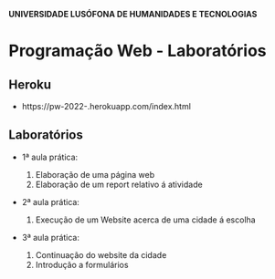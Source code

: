 **UNIVERSIDADE LUSÓFONA DE HUMANIDADES E TECNOLOGIAS**

# Programação Web - Laboratórios

## Heroku
* https://pw-2022-<meunumerodealuno>.herokuapp.com/index.html

## Laboratórios


* 1ª aula prática:
    1. Elaboração de uma página web
    2. Elaboração de um report relativo á atividade

* 2ª aula prática:
    1. Execução de um Website acerca de uma cidade á escolha

* 3ª aula prática:
    1. Continuação do website da cidade
    2. Introdução a formulários
